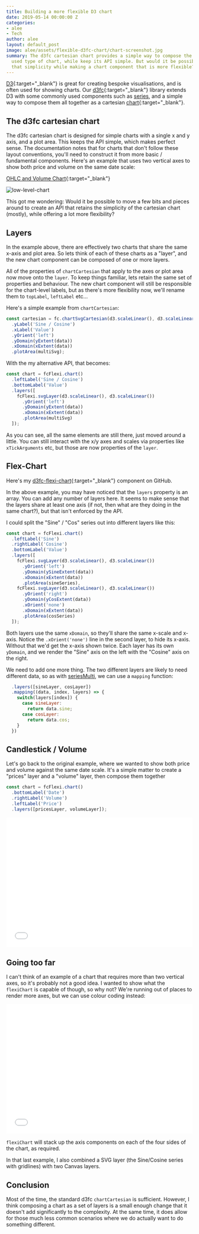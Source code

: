 ```yaml
---
title: Building a more flexible D3 chart
date: 2019-05-14 00:00:00 Z
categories:
- alee
- Tech
author: alee
layout: default_post
image: alee/assets/flexible-d3fc-chart/chart-screenshot.jpg
summary: The d3fc cartesian chart provides a simple way to compose the most commonly
  used type of chart, while keep its API simple. But would it be possible to keep
  that simplicity while making a chart component that is more flexible?
---
```


[D3](https://d3js.org/){:target="_blank"} is great for creating bespoke visualisations, and is often used for showing charts. Our [d3fc](https://d3fc.io/){:target="_blank"} library extends D3 with some commonly used components such as [series](https://d3fc.io/api/series-api.html), and a simple way to compose them all together as a cartesian [chart](https://d3fc.io/api/chart-api.html){:target="_blank"}.

## The d3fc cartesian chart

The d3fc cartesian chart is designed for simple charts with a single x and y axis, and a plot area. This keeps the API simple, which makes perfect sense. The documentation notes that for charts that don't follow these layout conventions, you'll need to construct it from more basic / fundamental components. Here's an example that uses two vertical axes to show both price and volume on the same date scale:

[OHLC and Volume Chart](https://bl.ocks.org/ColinEberhardt/485ad09b7967e2a0f9bfe6e10192c26a){:target="_blank"}

![low-level-chart]({{site.baseurl}}/alee/assets/flexible-d3fc-chart/low-level.png)

This got me wondering: Would it be possible to move a few bits and pieces around to create an API that retains the simplicity of the cartesian chart (mostly), while offering a lot more flexibility?

## Layers

In the example above, there are effectively two charts that share the same x-axis and plot area. So lets think of each of these charts as a "layer", and the new chart component can be composed of one or more layers.

All of the properties of `chartCartesian` that apply to the axes or plot area now move onto the `layer`. To keep things familiar, lets retain the same set of properties and behaviour. The new chart component will still be responsible for the chart-level labels, but as there's more flexibility now, we'll rename them to `topLabel`, `leftLabel` etc...

Here's a simple example from `chartCartesian`:

~~~javascript
const cartesian = fc.chartSvgCartesian(d3.scaleLinear(), d3.scaleLinear())
  .yLabel('Sine / Cosine')
  .xLabel('Value')
  .yOrient('left')
  .yDomain(yExtent(data))
  .xDomain(xExtent(data))
  .plotArea(multiSvg);
~~~

With the my alternative API, that becomes:

~~~javascript
const chart = fcFlexi.chart()
  .leftLabel('Sine / Cosine')
  .bottomLabel('Value')
  .layers([
    fcFlexi.svgLayer(d3.scaleLinear(), d3.scaleLinear())
      .yOrient('left')
      .yDomain(yExtent(data))
      .xDomain(xExtent(data))
      .plotArea(multiSvg)
  ]);
~~~

As you can see, all the same elements are still there, just moved around a little. You can still interact with the x/y axes and scales via properties like `xTickArguments` etc, but those are now properties of the `layer`.

## Flex-Chart

Here's my [d3fc-flexi-chart](https://github.com/DevAndyLee/d3fc-flexi-chart){:target="_blank"} component on GitHub.

In the above example, you may have noticed that the `layers` property is an array. You can add any number of layers here. It seems to make sense that the layers share at least one axis (if not, then what are they doing in the same chart?), but that isn't enforced by the API.

I could split the "Sine" / "Cos" series out into different layers like this:

~~~javascript
const chart = fcFlexi.chart()
  .leftLabel('Sine')
  .rightLabel('Cosine')
  .bottomLabel('Value')
  .layers([
    fcFlexi.svgLayer(d3.scaleLinear(), d3.scaleLinear())
      .yOrient('left')
      .yDomain(ySineExtent(data))
      .xDomain(xExtent(data))
      .plotArea(sineSeries),
    fcFlexi.svgLayer(d3.scaleLinear(), d3.scaleLinear())
      .yOrient('right')
      .yDomain(yCosExtent(data))
      .xOrient('none')
      .xDomain(xExtent(data))
      .plotArea(cosSeries)
  ]);
~~~

Both layers use the same `xDomain`, so they'll share the same x-scale and x-axis. Notice the `.xOrient('none')` line in the second layer, to hide its x-axis. Without that we'd get the x-axis shown twice. Each layer has its own `yDomain`, and we render the "Sine" axis on the left with the "Cosine" axis on the right.

We need to add one more thing. The two different layers are likely to need different data, so as with [seriesMulti](https://d3fc.io/api/series-api.html#multi), we can use a `mapping` function:

~~~javascript
  .layers([sineLayer, cosLayer])
  .mapping((data, index, layers) => {
    switch(layers[index]) {
      case sineLayer:
        return data.sine;
      case cosLayer:
        return data.cos;
    }
  })
~~~

## Candlestick / Volume

Let's go back to the original example, where we wanted to show both price and volume against the same date scale. It's a simple matter to create a "prices" layer and a "volume" layer, then compose them together

~~~javascript
const chart = fcFlexi.chart()
  .bottomLabel('Date')
  .rightLabel('Volume')
  .leftLabel('Price')
  .layers([pricesLayer, volumeLayer]);
~~~

<iframe src="{{site.baseurl}}/alee/assets/flexible-d3fc-chart/simple-example.html" marginwidth="0" marginheight="0" style="height:350px;width:100%;border:none;" scrolling="no"></iframe>

## Going too far

I can't think of an example of a chart that requires more than two vertical axes, so it's probably not a good idea. I wanted to show what the `flexiChart` is capable of though, so why not? We're running out of places to render more axes, but we can use colour coding instead:

<iframe src="{{site.baseurl}}/alee/assets/flexible-d3fc-chart/three-axis-example.html" marginwidth="0" marginheight="0" style="height:350px;width:100%;border:none;" scrolling="no"></iframe>

`flexiChart` will stack up the axis components on each of the four sides of the chart, as required.

In that last example, I also combined a SVG layer (the Sine/Cosine series with gridlines) with two Canvas layers.

## Conclusion

Most of the time, the standard d3fc `chartCartesian` is sufficient. However, I think composing a chart as a set of layers is a small enough change that it doesn't add significantly to the complexity. At the same time, it does allow for those much less common scenarios where we do actually want to do something different.
